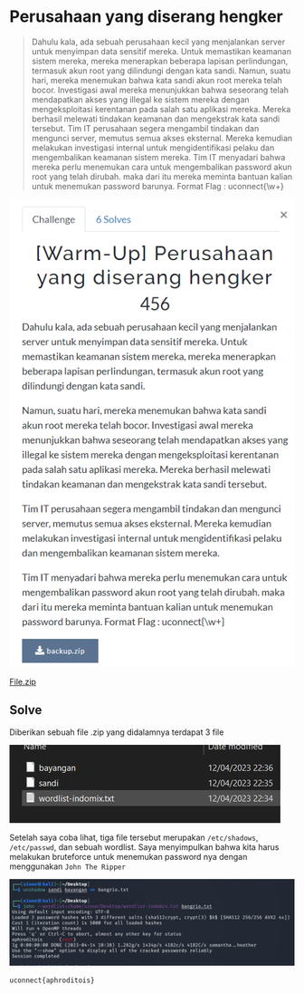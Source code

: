 # Perusahaan yang diserang hengker 

> Dahulu kala, ada sebuah perusahaan kecil yang menjalankan server untuk menyimpan data sensitif mereka. Untuk memastikan keamanan sistem mereka, mereka menerapkan beberapa lapisan perlindungan, termasuk akun root yang dilindungi dengan kata sandi.
> Namun, suatu hari, mereka menemukan bahwa kata sandi akun root mereka telah bocor. Investigasi awal mereka menunjukkan bahwa seseorang telah mendapatkan akses yang illegal ke sistem mereka dengan mengeksploitasi kerentanan pada salah satu aplikasi mereka. Mereka berhasil melewati tindakan keamanan dan mengekstrak kata sandi tersebut.
> Tim IT perusahaan segera mengambil tindakan dan mengunci server, memutus semua akses eksternal. Mereka kemudian melakukan investigasi internal untuk mengidentifikasi pelaku dan mengembalikan keamanan sistem mereka.
> Tim IT menyadari bahwa mereka perlu menemukan cara untuk mengembalikan password akun root yang telah dirubah. maka dari itu mereka meminta bantuan kalian untuk menemukan password barunya. Format Flag : uconnect{\w+}

![chall](images/chall.png)

[File.zip](files/backup.zip)

## Solve

Diberikan sebuah file .zip yang didalamnya terdapat 3 file

![file](images/file.png)

Setelah saya coba lihat, tiga file tersebut merupakan ```/etc/shadows```, ```/etc/passwd```, dan sebuah wordlist. Saya menyimpulkan bahwa kita harus melakukan bruteforce untuk menemukan password nya dengan menggunakan ```John The Ripper```

![solve](images/solve.png)

```
uconnect{aphroditois}
```